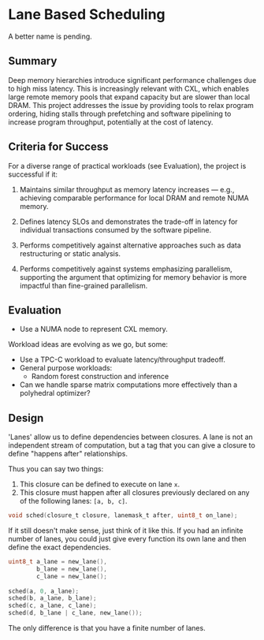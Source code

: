 # Lane Based Scheduling 

A better name is pending.

## Summary

Deep memory hierarchies introduce significant performance challenges due to high miss latency. This is increasingly relevant with CXL, which enables large remote memory pools that expand capacity but are slower than local DRAM. This project addresses the issue by providing tools to relax program ordering, hiding stalls through prefetching and software pipelining to increase program throughput, potentially at the cost of latency.

## Criteria for Success

For a diverse range of practical workloads (see Evaluation), the project is successful if it:

1. Maintains similar throughput as memory latency increases — e.g., achieving comparable performance for local DRAM and remote NUMA memory.

2. Defines latency SLOs and demonstrates the trade-off in latency for individual transactions consumed by the software pipeline.

3. Performs competitively against alternative approaches such as data restructuring or static analysis.

4. Performs competitively against systems emphasizing parallelism, supporting the argument that optimizing for memory behavior is more impactful than fine-grained parallelism.

## Evaluation

* Use a NUMA node to represent CXL memory.

Workload ideas are evolving as we go, but some:

* Use a TPC-C workload to evaluate latency/throughput tradeoff.
* General purpose workloads:
    * Random forest construction and inference
* Can we handle sparse matrix computations more effectively than a polyhedral optimizer?

## Design

'Lanes' allow us to define dependencies between closures. A lane is not an 
independent stream of computation, but a tag that you can give a closure to 
define "happens after" relationships.

Thus you can say two things:

1. This closure can be defined to execute on lane `x`.
2. This closure must happen after all closures previously declared on any of the following lanes: `[a, b, c]`.

```c
void sched(closure_t closure, lanemask_t after, uint8_t on_lane);
```

If it still doesn't make sense, just think of it like this. If you had an infinite number of lanes, you could just give every function its own lane and then define the exact dependencies.

```cpp
uint8_t a_lane = new_lane(),
        b_lane = new_lane(), 
        c_lane = new_lane();
        
sched(a, 0, a_lane);
sched(b, a_lane, b_lane);
sched(c, a_lane, c_lane);
sched(d, b_lane | c_lane, new_lane());
```

The only difference is that you have a finite number of lanes. 
